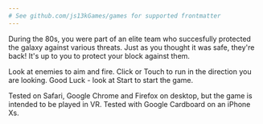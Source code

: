 ```yaml
---
# See github.com/js13kGames/games for supported frontmatter
---
```

During the 80s, you were part of an elite team who succesfully protected the galaxy against various threats. Just as you thought it was safe, they're back!  It's up to you to protect your block against them.

Look at enemies to aim and fire. Click or Touch to run in the direction you are looking. Good Luck - look at Start to start the game.

Tested on Safari, Google Chrome and  Firefox on desktop, but the game is intended to be played in VR. Tested with Google Cardboard on an iPhone Xs.
